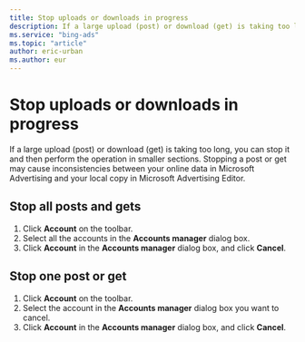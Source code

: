 ```yaml
---
title: Stop uploads or downloads in progress
description: If a large upload (post) or download (get) is taking too long in Microsoft Advertising Editor, you can stop it and then perform the operation in smaller sections.
ms.service: "bing-ads"
ms.topic: "article"
author: eric-urban
ms.author: eur
---
```


# Stop uploads or downloads in progress

If a large upload (post) or download (get) is taking too long, you can stop it and then perform the operation in smaller sections.
Stopping a post or get may cause inconsistencies between your online data in Microsoft Advertising and your local copy in Microsoft Advertising Editor.

## Stop all posts and gets
1. Click **Account** on the toolbar.
1. Select all the accounts in the **Accounts manager** dialog box.
1. Click **Account** in the **Accounts manager** dialog box, and click **Cancel**.

## Stop one post or get
1. Click **Account** on the toolbar.
1. Select the account in the **Accounts manager** dialog box you want to cancel.
1. Click **Account** in the **Accounts manager** dialog box, and click **Cancel**.


